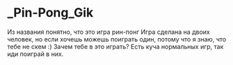 # _Pin-Pong_Gik
Из названия понятно, что это игра рин-понг
Игра сделана на двоих человек, но если хочешь можешь поиграть один, потому что я знаю, что тебе не скем :)
Зачем тебе в это играть? Есть куча нормальных игр, так иди поиграй в них.

